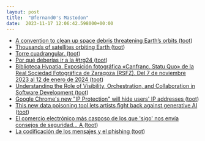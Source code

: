```yaml
---
layout: post
title:  "@fernand0's Mastodon"
date:  2023-11-17 12:06:42.598000+00:00
---
```

*  [A convention to clean up space debris threatening Earth’s orbits ](https://www.washingtonpost.com/opinions/interactive/2023/space-junk-debris-removal) ([toot](https://mastodon.social/@fernand0/111425801590487366))
*  [Thousands of satellites orbiting Earth ](https://flowingdata.com/2023/11/07/thousands-of-satellites-orbiting-earth) ([toot](https://mastodon.social/@fernand0/111425617042389751))
*  [Torre cuadrangular. ](https://www.flickr.com/photos/fernand0/53303553287) ([toot](https://mastodon.social/@fernand0/111425604480167275))
*  [Por qué deberías ir a la #trg24 ](https://antoniomuniz.com/reflexiones/2023/11/07/por-qu%C3%A9-deber%C3%ADas-ir-a-la-trg24) ([toot](https://mastodon.social/@fernand0/111425337043574742))
*  [Biblioteca Hypatia. Exposición fotográfica «Canfranc. Statu Quo» de la Real Sociedad Fotográfica de Zaragoza (RSFZ). Del 7 de noviembre 2023 al 12 de enero de 2024 ](https://hypatiauz.wordpress.com/2023/11/03/biblioteca-hypatia-exposicion-fotografica-canfranc-statu-quo-de-la-real-sociedad-fotografica-de-zaragoza-rsfz) ([toot](https://mastodon.social/@fernand0/111424910877814923))
*  [Understanding the Role of Visibility, Orchestration, and Collaboration in Software Development  ](https://www.cloudbees.com/blog/understanding-the-role-of-visibility-orchestration-and-collaboration) ([toot](https://mastodon.social/@fernand0/111424781351474714))
*  [Google Chrome's new "IP Protection" will hide users' IP addresses ](https://www.bleepingcomputer.com/news/google/google-chromes-new-ip-protection-will-hide-users-ip-addresses) ([toot](https://mastodon.social/@fernand0/111423436858507151))
*  [This new data poisoning tool lets artists fight back against generative AI ](https://www.technologyreview.com/2023/10/23/1082189/data-poisoning-artists-fight-generative-ai) ([toot](https://mastodon.social/@fernand0/111421922287473789))
*  [El comercio electrónico más casposo de los que &#39;sigo&#39; nos envía consejos de seguridad... A ](https://mastodon.social/@fernand0/111421736141187508) ([toot](https://mastodon.social/@fernand0/111421736141187508))
*  [La codificación de los mensajes y el phishing ](https://fernand0.github.io//phishing-escritura) ([toot](https://mastodon.social/@fernand0/111421670668830338))
